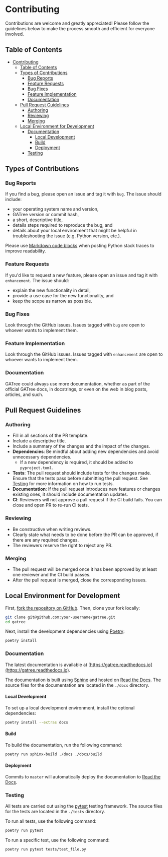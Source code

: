 # Contributing
Contributions are welcome and greatly appreciated! Please follow the guidelines below to make the process smooth and efficient for everyone involved.

## Table of Contents
- [Contributing](#contributing)
    - [Table of Contents](#table-of-contents)
    - [Types of Contributions](#types-of-contributions)
        - [Bug Reports](#bug-reports)
        - [Feature Requests](#feature-requests)
        - [Bug Fixes](#bug-fixes)
        - [Feature Implementation](#feature-implementation)
        - [Documentation](#documentation)
    - [Pull Request Guidelines](#pull-request-guidelines)
        - [Authoring](#authoring)
        - [Reviewing](#reviewing)
        - [Merging](#merging)
    - [Local Environment for Development](#local-environment-for-development)
        - [Documentation](#documentation-1)
            - [Local Development](#local-development)
            - [Build](#build)
            - [Deployment](#deployment)
        - [Testing](#testing)

## Types of Contributions
### Bug Reports
If you find a bug, please open an issue and tag it with `bug`. The issue should include:
- your operating system name and version,
- GATree version or commit hash,
- a short, descriptive title,
- details steps required to reproduce the bug, and
- details about your local environment that might be helpful in troubleshooting the issue (e.g. Python version, etc.).

Please use [Markdown code blocks](https://help.github.com/articles/creating-and-highlighting-code-blocks) when posting Python stack traces to improve readability.

### Feature Requests
If you'd like to request a new feature, please open an issue and tag it with `enhancement`. The issue should:
- explain the new functionality in detail,
- provide a use case for the new functionality, and
- keep the scope as narrow as possible.

### Bug Fixes
Look through the GitHub issues. Issues tagged with `bug` are open to whoever wants to implement them.

### Feature Implementation
Look through the GitHub issues. Issues tagged with `enhancement` are open to whoever wants to implement them.

### Documentation
GATree could always use more documentation, whether as part of the official GATree docs, in docstrings, or even on the web in blog posts, articles, and such.

## Pull Request Guidelines
### Authoring
- Fill in all sections of the PR template.
- Include a descriptive title.
- Include a summary of the changes and the impact of the changes.
- **Dependencies**: Be mindful about adding new dependencies and avoid unnecessary dependencies.
    - If a new dependency is required, it should be added to `pyproject.toml`.
- **Tests**: The pull request should include tests for the changes made. Ensure that the tests pass before submitting the pull request. See [Testing](#testing) for more information on how to run tests.
- **Documentation**: If the pull request introduces new features or changes existing ones, it should include documentation updates.
- **CI**: Reviewers will not approve a pull request if the CI build fails. You can close and open PR to re-run CI tests.

### Reviewing
- Be constructive when writing reviews.
- Clearly state what needs to be done before the PR can be approved, if there are any required changes.
- The reviewers reserve the right to reject any PR.

### Merging
- The pull request will be merged once it has been approved by at least one reviewer and the CI build passes.
- After the pull request is merged, close the corresponding issues.

## Local Environment for Development
First, [fork the repository on GitHub](https://help.github.com/articles/about-forks). Then, clone your fork locally:
```bash
git clone git@github.com:your-username/gatree.git
cd gatree
```

Next, install the development dependencies using [Poetry](https://python-poetry.org):
```bash
poetry install
```

### Documentation
The latest documentation is available at [https://gatree.readthedocs.io](https://gatree.readthedocs.io).

The documentation is built using [Sphinx](https://www.sphinx-doc.org) and hosted on [Read the Docs](https://readthedocs.org). The source files for the documentation are located in the `./docs` directory.

#### Local Development
To set up a local development environment, install the optional dependencies:
```bash
poetry install --extras docs
```

#### Build
To build the documentation, run the following command:
```bash
poetry run sphinx-build ./docs ./docs/build
```

#### Deployment
Commits to `master` will automatically deploy the documentation to [Read the Docs](https://gatree.readthedocs.io).

### Testing
All tests are carried out using the [pytest](https://docs.pytest.org) testing framework. The source files for the tests are located in the `./tests` directory.

To run all tests, use the following command:
```bash
poetry run pytest
```

To run a specific test, use the following command:
```bash
poetry run pytest tests/test_file.py
```